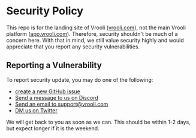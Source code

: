 # Security Policy

This repo is for the landing site of Vrooli ([vrooli.com](https://vrooli.com)), not the main Vrooli platform ([app.vrooli.com](https://app.vrooli.com)). 
Therefore, security shouldn't be much of a concern here. With that in mind, we still value security highly and would appreciate that you report any 
security vulnerabilities.

## Reporting a Vulnerability

To report security update, you may do one of the following:   
- [create a new GitHub issue](https://github.com/MattHalloran/Vrooli/issues/new)
- [Send a message to us on Discord](https://discord.gg/6wAKfc5X)  
- [Send an email to support@vrooli.com](mailto:support@vrooli.com)  
- [DM us on Twitter](https://twitter.com/VrooliOfficial)  

We will get back to you as soon as we can. This should be within 1-2 days, but expect longer if it is the weekend.
